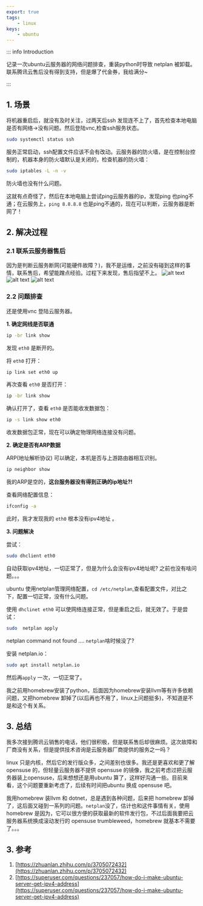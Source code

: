```yaml
---
export: true
tags:
    - linux
keys:
    - ubuntu
---
```


::: info Introduction

记录一次ubuntu云服务器的网络问题排查，重装python时导致 netplan 被卸载。联系腾讯云售后没有得到支持，但是爆了代金券，我给满分~

:::

## 1. 场景

将机器重启后，就没有及时关注，过两天后ssh 发现连不上了，首先检查本地电脑是否有网络->没有问题。然后登陆vnc,检查ssh服务状态。

```bash
sudo systemctl status ssh
```

服务正常启动，ssh配置文件应该不会有改动。云服务器的防火墙，是在控制台控制的，机器本身的防火墙默认是关闭的，检查机器的防火墙：

```bash
sudo iptables -L -n -v 
```

防火墙也没有什么问题。

这就有点奇怪了，然后在本地电脑上尝试ping云服务器的ip，发现ping 也ping不通；在云服务上，`ping 8.8.8.8` 也是ping不通的，现在可以判断，云服务器是断网了！

## 2. 解决过程

### 2.1 联系云服务器售后

因为是判断云服务断网(可能硬件故障？)，我不是运维，之前没有碰到这样的事情，联系售后，希望能蹭点经验。过程下来发现，售后指望不上。
![alt text](https://cloud.zerlei.cn/f/4LiN/image11.png)
![alt text](https://cloud.zerlei.cn/f/AAUJ/image-2.png)
![alt text](https://cloud.zerlei.cn/f/ymtp/image-1.png)

### 2.2 问题排查

还是使用vnc 登陆云服务器。

**1. 确定网线是否联通**

```bash
ip -br link show
```

发现 `eth0` 是断开的。

将 `eth0` 打开：

```bash
ip link set eth0 up
```

再次查看 `eth0` 是否打开：

```bash
ip -br link show
```

确认打开了，查看 `eth0` 是否能收发数据包：

```bash
ip -s link show eth0
```
收发数据包正常，现在可以确定物理网络连接没有问题。

**2. 确定是否有ARP数据**

ARP(地址解析协议)  可以确定，本机是否与上游路由器相互识别。

```bash
ip neighbor show
```

我的ARP是空的，**这台服务器没有得到正确的ip地址?!**

查看网络配置信息：

```bash
ifconfig -a
```

此时，我才发现我的 `eth0` 根本没有ipv4地址 。

**3. 问题解决**

尝试：

```bash
sudo dhclient eth0
```

自动获取ipv4地址，一切正常了，但是为什么会没有ipv4地址呢? 之前也没有啥问题。。。

ubuntu 使用netplan管理网络配置，`cd /etc/netplan`,查看配置文件，对比之下，配置一切正常，没有什么问题。

使用 `dhclinet eth0` 可以使网络连接正常，但是重启之后，就无效了。于是尝试：

```bash
sudo  netplan apply 
```

netplan command not found ....   `netplan`啥时候没了?

安装 netplan.io：

```bash
sudo apt install netplan.io 
```

然后再`apply` 一次，一切正常了。

我之前用homebrew安装了python，后面因为homebrew安装llvm等有许多依赖问题，又把homebrew  卸掉了(以后再也不用了，linux上问题挺多)，不知道是不是和这个有关系。 

## 3. 总结

我多次接到腾讯云销售的电话，他们很积极，但是联系售后却很麻烦。这次故障和厂商没有关系，但是提供技术咨询是云服务器厂商提供的服务之一吗？

linux 只是内核，然后它的发行版众多，之间差别也很多。我还是更喜欢和更了解opensuse 的，但轻量云服务器不提供 opensuse 的镜像，我之前考虑过把云服务器装上opensuse，后来想想还是用ubuntu 算了，这样好沟通一些。目前来看，这个问题要重新考虑了，后续有时间把ubuntu 换成 opensuse 吧。

我用homebrew 装llvm 和 dotnet，总是遇到各种问题，后来把 homebrew 卸掉了，这后面又碰到一系列的问题。`netplan`没了，估计也和这件事情有关，使用homebrew 是因为，它可以很方便的获取最新的软件发行包，不过后面我要把云服务器系统换成滚动发行的 opensuse trumbleweed，homebrew 就基本不需要了。。。

## 3. 参考

1. [https://zhuanlan.zhihu.com/p/3705072432](https://zhuanlan.zhihu.com/p/3705072432)
2. [https://superuser.com/questions/237057/how-do-i-make-ubuntu-server-get-ipv4-address](https://superuser.com/questions/237057/how-do-i-make-ubuntu-server-get-ipv4-address)
